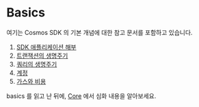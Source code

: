 <!--
order: false
parent:
  order: 2
-->

# Basics

여기는 Cosmos SDK 의 기본 개념에 대한 참고 문서를 포함하고 있습니다.

1. [SDK 애플리케이션 해부](./app-anatomy.md)
2. [트랜잭션의 생명주기](./tx-lifecycle.md)
3. [쿼리의 생명주기](./query-lifecycle.md)
4. [계정](./accounts.md)
5. [가스와 비용](./gas-fees.md)

basics 를 읽고 난 뒤에, [Core](../core/README.md) 에서 심화 내용을 알아보세요.
